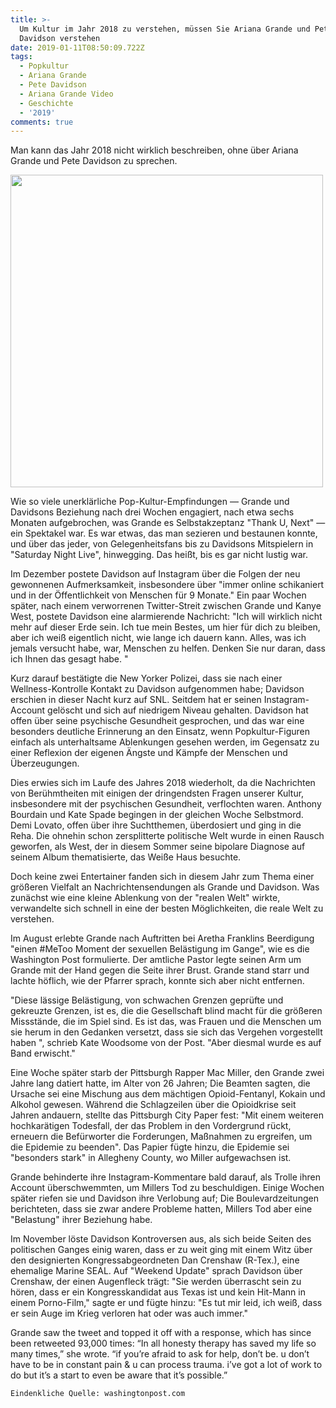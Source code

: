 ```yaml
---
title: >-
  Um Kultur im Jahr 2018 zu verstehen, müssen Sie Ariana Grande und Pete
  Davidson verstehen
date: 2019-01-11T08:50:09.722Z
tags:
  - Popkultur
  - Ariana Grande
  - Pete Davidson
  - Ariana Grande Video
  - Geschichte
  - '2019'
comments: true
---
```

Man kann das Jahr 2018 nicht wirklich beschreiben, ohne über Ariana Grande und Pete Davidson zu sprechen.

<img src="https://www.washingtonpost.com/resizer/h_Dq3eHH2gVAtCw79DKN5aqopZg=/1484x0/arc-anglerfish-washpost-prod-washpost.s3.amazonaws.com/public/NPY77WTU6AI6RPNBDDSTUREKCQ.jpg" alt=" " height="500" width="">

Wie so viele unerklärliche Pop-Kultur-Empfindungen — Grande und Davidsons Beziehung nach drei Wochen engagiert, nach etwa sechs Monaten aufgebrochen, was Grande es Selbstakzeptanz "Thank U, Next" — ein Spektakel war. Es war etwas, das man sezieren und bestaunen konnte, und über das jeder, von Gelegenheitsfans bis zu Davidsons Mitspielern in "Saturday Night Live", hinwegging. Das heißt, bis es gar nicht lustig war.



Im Dezember postete Davidson auf Instagram über die Folgen der neu gewonnenen Aufmerksamkeit, insbesondere über "immer online schikaniert und in der Öffentlichkeit von Menschen für 9 Monate." Ein paar Wochen später, nach einem verworrenen Twitter-Streit zwischen Grande und Kanye West, postete Davidson eine alarmierende Nachricht: "Ich will wirklich nicht mehr auf dieser Erde sein. Ich tue mein Bestes, um hier für dich zu bleiben, aber ich weiß eigentlich nicht, wie lange ich dauern kann. Alles, was ich jemals versucht habe, war, Menschen zu helfen. Denken Sie nur daran, dass ich Ihnen das gesagt habe.  "



Kurz darauf bestätigte die New Yorker Polizei, dass sie nach einer Wellness-Kontrolle Kontakt zu Davidson aufgenommen habe; Davidson erschien in dieser Nacht kurz auf SNL. Seitdem hat er seinen Instagram-Account gelöscht und sich auf niedrigem Niveau gehalten. Davidson hat offen über seine psychische Gesundheit gesprochen, und das war eine besonders deutliche Erinnerung an den Einsatz, wenn Popkultur-Figuren einfach als unterhaltsame Ablenkungen gesehen werden, im Gegensatz zu einer Reflexion der eigenen Ängste und Kämpfe der Menschen und Überzeugungen.



Dies erwies sich im Laufe des Jahres 2018 wiederholt, da die Nachrichten von Berühmtheiten mit einigen der dringendsten Fragen unserer Kultur, insbesondere mit der psychischen Gesundheit, verflochten waren. Anthony Bourdain und Kate Spade begingen in der gleichen Woche Selbstmord. Demi Lovato, offen über ihre Suchtthemen, überdosiert und ging in die Reha. Die ohnehin schon zersplitterte politische Welt wurde in einen Rausch geworfen, als West, der in diesem Sommer seine bipolare Diagnose auf seinem Album thematisierte, das Weiße Haus besuchte.



Doch keine zwei Entertainer fanden sich in diesem Jahr zum Thema einer größeren Vielfalt an Nachrichtensendungen als Grande und Davidson. Was zunächst wie eine kleine Ablenkung von der "realen Welt" wirkte, verwandelte sich schnell in eine der besten Möglichkeiten, die reale Welt zu verstehen.



Im August erlebte Grande nach Auftritten bei Aretha Franklins Beerdigung "einen #MeToo Moment der sexuellen Belästigung im Gange", wie es die Washington Post formulierte. Der amtliche Pastor legte seinen Arm um Grande mit der Hand gegen die Seite ihrer Brust. Grande stand starr und lachte höflich, wie der Pfarrer sprach, konnte sich aber nicht entfernen.



"Diese lässige Belästigung, von schwachen Grenzen geprüfte und gekreuzte Grenzen, ist es, die die Gesellschaft blind macht für die größeren Missstände, die im Spiel sind. Es ist das, was Frauen und die Menschen um sie herum in den Gedanken versetzt, dass sie sich das Vergehen vorgestellt haben ", schrieb Kate Woodsome von der Post. "Aber diesmal wurde es auf Band erwischt."



Eine Woche später starb der Pittsburgh Rapper Mac Miller, den Grande zwei Jahre lang datiert hatte, im Alter von 26 Jahren; Die Beamten sagten, die Ursache sei eine Mischung aus dem mächtigen Opioid-Fentanyl, Kokain und Alkohol gewesen. Während die Schlagzeilen über die Opioidkrise seit Jahren andauern, stellte das Pittsburgh City Paper fest: "Mit einem weiteren hochkarätigen Todesfall, der das Problem in den Vordergrund rückt, erneuern die Befürworter die Forderungen, Maßnahmen zu ergreifen, um die Epidemie zu beenden". Das Papier fügte hinzu, die Epidemie sei "besonders stark" in Allegheny County, wo Miller aufgewachsen ist.



Grande behinderte ihre Instagram-Kommentare bald darauf, als Trolle ihren Account überschwemmten, um Millers Tod zu beschuldigen. Einige Wochen später riefen sie und Davidson ihre Verlobung auf; Die Boulevardzeitungen berichteten, dass sie zwar andere Probleme hatten, Millers Tod aber eine "Belastung" ihrer Beziehung habe.



Im November löste Davidson Kontroversen aus, als sich beide Seiten des politischen Ganges einig waren, dass er zu weit ging mit einem Witz über den designierten Kongressabgeordneten Dan Crenshaw (R-Tex.), eine ehemalige Marine SEAL. Auf "Weekend Update" sprach Davidson über Crenshaw, der einen Augenfleck trägt: "Sie werden überrascht sein zu hören, dass er ein Kongresskandidat aus Texas ist und kein Hit-Mann in einem Porno-Film," sagte er und fügte hinzu: "Es tut mir leid, ich weiß, dass er sein Auge im Krieg verloren hat oder was auch immer."

Grande saw the tweet and topped it off with a response, which has since been retweeted 93,000 times: “In all honesty therapy has saved my life so many times,” she wrote. “if you’re afraid to ask for help, don’t be. u don’t have to be in constant pain & u can process trauma. i’ve got a lot of work to do but it’s a start to even be aware that it’s possible.”



```
Eindenkliche Quelle: washingtonpost.com
```
